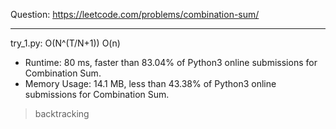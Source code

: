 Question: https://leetcode.com/problems/combination-sum/

---

try_1.py: O(N^(T/N+1)) O(n)

* Runtime: 80 ms, faster than 83.04% of Python3 online submissions for Combination Sum.
* Memory Usage: 14.1 MB, less than 43.38% of Python3 online submissions for Combination Sum.

> backtracking

